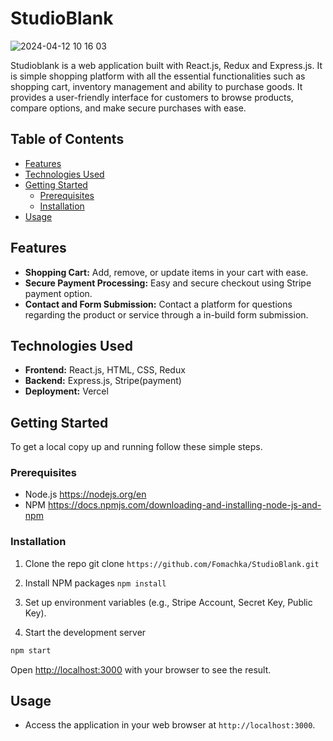 # StudioBlank
![2024-04-12 10 16 03](https://github.com/Fomachka/StudioBlank/assets/47694895/672afe8f-472a-4c81-a176-0ede1c5cdfc3)


Studioblank is a web application built with React.js, Redux and Express.js. It is simple shopping platform with all the essential functionalities such as shopping cart, inventory management and ability to purchase goods. It provides a user-friendly interface for customers to browse products, compare options, and make secure purchases with ease.
 
## Table of Contents

- [Features](#features)
- [Technologies Used](#technologies-used)
- [Getting Started](#getting-started)
  - [Prerequisites](#prerequisites)
  - [Installation](#installation)
- [Usage](#usage)

## Features

- **Shopping Cart:** Add, remove, or update items in your cart with ease.
- **Secure Payment Processing:** Easy and secure checkout using Stripe payment option.
- **Contact and Form Submission:** Contact a platform for questions regarding the product or service through a in-build form submission.

## Technologies Used

- **Frontend:** React.js, HTML, CSS, Redux
- **Backend:** Express.js, Stripe(payment)
- **Deployment:** Vercel

## Getting Started

To get a local copy up and running follow these simple steps.

### Prerequisites

- Node.js https://nodejs.org/en
- NPM https://docs.npmjs.com/downloading-and-installing-node-js-and-npm

### Installation

1. Clone the repo
git clone ```https://github.com/Fomachka/StudioBlank.git```

2. Install NPM packages
```npm install```

3. Set up environment variables (e.g., Stripe Account, Secret Key, Public Key).

4. Start the development server

```bash
npm start
```

Open [http://localhost:3000](http://localhost:3000) with your browser to see the result.

## Usage

- Access the application in your web browser at `http://localhost:3000`.
